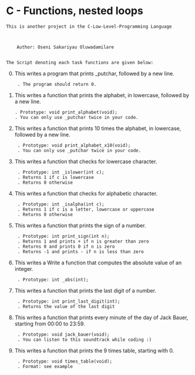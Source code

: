 #		C - Functions, nested loops


	This is another project in the C-Low-Level-Programming Language



		Author: Oseni Sakariyau Oluwadamilare


	The Script denoting each task functions are given below:

0. This writes a program that prints _putchar, followed by a new line.

    	. The program should return 0.

1.  This writes a function that prints the alphabet, in lowercase, followed by a new line.

    	. Prototype: void print_alphabet(void);
    	. You can only use _putchar twice in your code.

2. This writes a function that prints 10 times the alphabet, in lowercase, followed by a new line.

    	. Prototype: void print_alphabet_x10(void);
    	. You can only use _putchar twice in your code.

3. This writes a function that checks for lowercase character.

    	. Prototype: int _islower(int c);
    	. Returns 1 if c is lowercase
    	. Returns 0 otherwise

4. This writes a function that checks for alphabetic character.

    	. Prototype: int _isalpha(int c);
    	. Returns 1 if c is a letter, lowercase or uppercase
    	. Returns 0 otherwise

5. This writes a function that prints the sign of a number.

    	. Prototype: int print_sign(int n);
    	. Returns 1 and prints + if n is greater than zero
    	. Returns 0 and prints 0 if n is zero
    	. Returns -1 and prints - if n is less than zero

6. This writes a Write a function that computes the absolute value of an integer.

    	. Prototype: int _abs(int);

7. This writes a function that prints the last digit of a number.

    	. Prototype: int print_last_digit(int);
    	. Returns the value of the last digit

8. This writes a function that prints every minute of the day of Jack Bauer, starting from 00:00 to 23:59.

    	. Prototype: void jack_bauer(void);
    	. You can listen to this soundtrack while coding :)


9. This writes a function that prints the 9 times table, starting with 0.

    	. Prototype: void times_table(void);
    	. Format: see example



